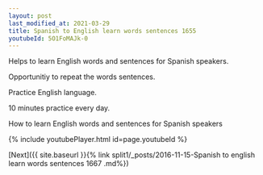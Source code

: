```yaml
---
layout: post
last_modified_at: 2021-03-29
title: Spanish to English learn words sentences 1655 
youtubeId: 5O1FoMAJk-0
---
```

 
 
Helps to learn English words and sentences for Spanish speakers.

Opportunitiy to repeat the words sentences. 

Practice English language. 
 
10 minutes practice every day. 
 
How to learn English words and sentences for Spanish speakers 
 
{% include youtubePlayer.html id=page.youtubeId %}
 
 
[Next]({{ site.baseurl }}{% link  split1/_posts/2016-11-15-Spanish to english learn words sentences 1667 .md%})
 
